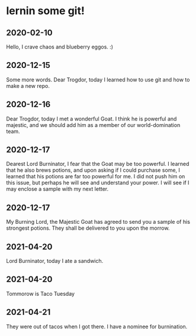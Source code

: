 # lernin some git!

## 2020-02-10

Hello, I crave chaos and blueberry eggos. :)

## 2020-12-15

Some more words. Dear Trogdor, today I learned how to use git and how to make a new repo.

## 2020-12-16

Dear Trogdor, today I met a wonderful Goat. I think he is powerful and majestic, and we should add him as a member of our world-domination team.

## 2020-12-17

Dearest Lord Burninator, I fear that the Goat may be too powerful. I learned that he also brews potions, and upon asking if I could purchase some, I learned that his potions are far too powerful for me. I did not push him on this issue, but perhaps he will see and understand your power. I will see if I may enclose a sample with my next letter.

## 2020-12-17

My Burning Lord, the Majestic Goat has agreed to send you a sample of his strongest potions. They shall be delivered to you upon the morrow.

## 2021-04-20

Lord Burninator, today I ate a sandwich.

## 2021-04-20

Tommorow is Taco Tuesday

## 2021-04-21

They were out of tacos when I got there.  I have a nominee for burnination.
